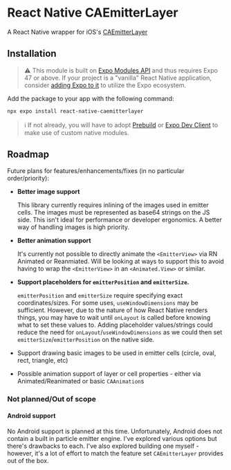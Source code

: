 # React Native CAEmitterLayer

A React Native wrapper for iOS's [CAEmitterLayer](https://developer.apple.com/documentation/quartzcore/caemitterlayer)

## Installation

> ⚠️ This module is built on [Expo Modules API](https://docs.expo.dev/modules/overview/) and thus requires Expo 47 or above.
> If your project is a "vanilla" React Native application, consider [adding Expo to it](https://docs.expo.dev/bare/installing-expo-modules/) to utilize the Expo ecosystem.

Add the package to your app with the following command:
```bash
npx expo install react-native-caemitterlayer
```

> ℹ️ If not already, you will have to adopt [Prebuild](https://docs.expo.dev/workflow/prebuild/) or [Expo Dev Client](https://docs.expo.dev/develop/development-builds/introduction/) to make use of custom native modules.

## Roadmap
Future plans for features/enhancements/fixes (in no particular order/priority):

- **Better image support**

   This library currently requires inlining of the images used in emitter cells. The images must be represented as base64 strings on the JS side. This isn't ideal for performance or developer ergonomics. A better way of handling images is high priority.

- **Better animation support**

   It's currently not possible to directly animate the `<EmitterView>` via RN Animated or Reanmiated. Will be looking at ways to support this to avoid having to wrap the `<EmitterView>` in an `<Animated.View>` or similar.

- **Support placeholders for `emitterPosition` and `emitterSize`.**

   `emitterPosition` and `emitterSize` require specifying exact coordinates/sizes. For some uses, `useWindowDimensions` may be sufficient. However, due to the nature of how React Native renders things, you may have to wait until `onLayout` is called before knowing what to set these values to. Adding placeholder values/strings could reduce the need for `onLayout`/`useWindowDimensions` as we could then set `emitterSize`/`emitterPosition` on the native side. 

- Support drawing basic images to be used in emitter cells (circle, oval, rect, triangle, etc)
- Possible animation support of layer or cell properties - either via Animated/Reanimated or basic `CAAnimation`s

### Not planned/Out of scope

#### Android support

No Android support is planned at this time. Unfortunately, Android does not contain a built in particle emitter engine. I've explored various options but there's drawbacks to each. I've also explored building one myself - however, it's a lot of effort to match the feature set `CAEmitterLayer` provides out of the box.
